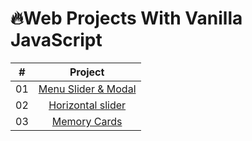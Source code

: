 # 🔥Web Projects With Vanilla JavaScript

|  #  |                                         Project                                         |
| :-: | :-------------------------------------------------------------------------------------: |
| 01  | [Menu Slider & Modal](https://github.com/gang-min/vanillaJs/tree/main/menuSlider-modal) |
| 02  |       [Horizontal slider](https://github.com/gang-min/vanillaJs/tree/main/slider)       |
| 03  |      [Memory Cards](https://github.com/gang-min/vanillaJs/tree/main/memory-cards)       |
